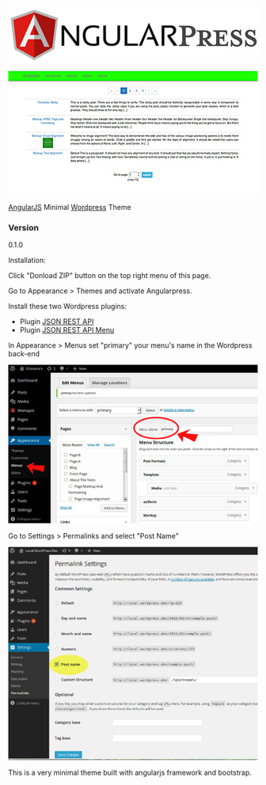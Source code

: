 ![alt tag](https://github.com/altrovideo/angularpress/blob/master/assets/angularpress-logo.jpg)

![alt tag](https://github.com/altrovideo/angularpress/blob/master/assets/angularpress-preview.jpg)



[AngularJS] Minimal [Wordpress] Theme

### Version
0.1.0

Installation:

Click "Donload ZIP" button on the top right menu of this page.

Go to Appearance > Themes and activate Angularpress.

Install these two Wordpress plugins:

  - Plugin [JSON REST API] 
  - Plugin [JSON REST API Menu]
  


In Appearance > Menus set "primary" your menu's name in the Wordpress back-end

![alt tag](https://github.com/altrovideo/angularpress/blob/master/assets/menu-wp.jpg)



Go to Settings > Permalinks and select "Post Name"

![alt tag](https://github.com/altrovideo/angularpress/blob/master/assets/permalink.png)



This is a very minimal theme built with angularjs framework and bootstrap.



[JSON REST API]:https://wordpress.org/plugins/json-rest-api/
[JSON REST API Menu]:https://wordpress.org/plugins/wp-api-menus/
[AngularJS]:http://angularjs.org
[Wordpress]:http://www.wordpress.org


